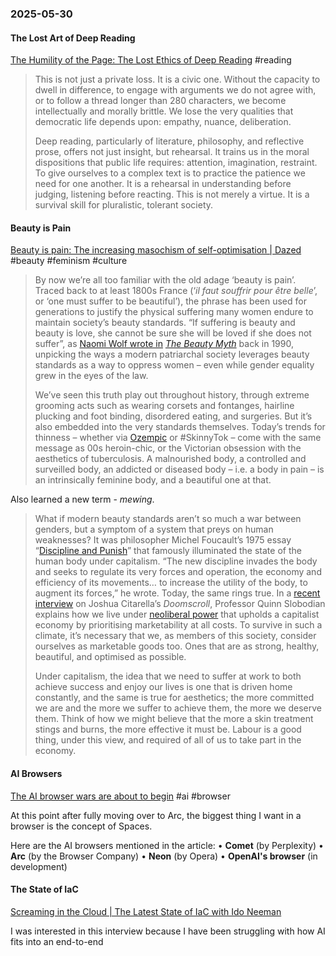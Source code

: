 ### 2025-05-30
#### The Lost Art of Deep Reading
[The Humility of the Page: The Lost Ethics of Deep Reading](https://carlhendrick.substack.com/p/the-humility-of-the-page-the-lost) #reading 

> This is not just a private loss. It is a civic one. Without the capacity to dwell in difference, to engage with arguments we do not agree with, or to follow a thread longer than 280 characters, we become intellectually and morally brittle. We lose the very qualities that democratic life depends upon: empathy, nuance, deliberation.
> 
> Deep reading, particularly of literature, philosophy, and reflective prose, offers not just insight, but rehearsal. It trains us in the moral dispositions that public life requires: attention, imagination, restraint. To give ourselves to a complex text is to practice the patience we need for one another. It is a rehearsal in understanding before judging, listening before reacting. This is not merely a virtue. It is a survival skill for pluralistic, tolerant society.

#### Beauty is Pain
[Beauty is pain: The increasing masochism of self-optimisation \| Dazed](https://www.dazeddigital.com/beauty/article/66918/1/beauty-is-pain-the-increasing-masochism-of-self-optimisation) #beauty #feminism #culture 

> By now we’re all too familiar with the old adage ‘beauty is pain’. Traced back to at least 1800s France (‘_il faut souffrir pour être belle_’, or ‘one must suffer to be beautiful’), the phrase has been used for generations to justify the physical suffering many women endure to maintain society’s beauty standards. “If suffering is beauty and beauty is love, she cannot be sure she will be loved if she does not suffer”, as [Naomi Wolf wrote in](https://www.dazeddigital.com/beauty/article/45639/1/30-years-on-from-the-beauty-myth-we-ask-naomi-wolf-whats-changed) [_The Beauty Myth_](https://www.dazeddigital.com/beauty/article/45639/1/30-years-on-from-the-beauty-myth-we-ask-naomi-wolf-whats-changed) back in 1990, unpicking the ways a modern patriarchal society leverages beauty standards as a way to oppress women – even while gender equality grew in the eyes of the law.
> 
> We’ve seen this truth play out throughout history, through extreme grooming acts such as wearing corsets and fontanges, hairline plucking and foot binding, disordered eating, and surgeries. But it’s also embedded into the very standards themselves. Today’s trends for thinness – whether via [Ozempic](https://www.dazeddigital.com/ozempic) or #SkinnyTok – come with the same message as 00s heroin-chic, or the Victorian obsession with the aesthetics of tuberculosis. A malnourished body, a controlled and surveilled body, an addicted or diseased body – i.e. a body in pain – is an intrinsically feminine body, and a beautiful one at that.

Also learned a new term - *mewing*.

> What if modern beauty standards aren’t so much a war between genders, but a symptom of a system that preys on human weaknesses? It was philosopher Michel Foucault’s 1975 essay “[Discipline and Punish](https://monoskop.org/images/4/43/Foucault_Michel_Discipline_and_Punish_The_Birth_of_the_Prison_1977_1995.pdf)” that famously illuminated the state of the human body under capitalism. “The new discipline invades the body and seeks to regulate its very forces and operation, the economy and efficiency of its movements… to increase the utility of the body, to augment its forces,” he wrote. Today, the same rings true. In a [recent interview](https://www.youtube.com/watch?v=SiBJeLrIoes) on Joshua Citarella’s _Doomscroll_, Professor Quinn Slobodian explains how we live under [neoliberal power](https://www.dazeddigital.com/artsandculture/article/943/1/daniel-monk-on-the-dreamworlds-of-neoliberalism) that upholds a capitalist economy by prioritising marketability at all costs. To survive in such a climate, it’s necessary that we, as members of this society, consider ourselves as marketable goods too. Ones that are as strong, healthy, beautiful, and optimised as possible.
> 
> Under capitalism, the idea that we need to suffer at work to both achieve success and enjoy our lives is one that is driven home constantly, and the same is true for aesthetics; the more committed we are and the more we suffer to achieve them, the more we deserve them. Think of how we might believe that the more a skin treatment stings and burns, the more effective it must be. Labour is a good thing, under this view, and required of all of us to take part in the economy.

#### AI Browsers
[The AI browser wars are about to begin](https://www.platformer.news/ai-web-browsers-openai-perplexity-opera/) #ai #browser

At this point after fully moving over to Arc, the biggest thing I want in a browser is the concept of Spaces.

Here are the AI browsers mentioned in the article:
• **Comet** (by Perplexity)
• **Arc** (by the Browser Company)
• **Neon** (by Opera)
• **OpenAI's browser** (in development)

#### The State of IaC
[Screaming in the Cloud \| The Latest State of IaC with Ido Neeman](https://share.transistor.fm/s/d9b93407)

I was interested in this interview because I have been struggling with how AI fits into an end-to-end 